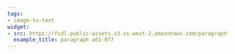 ```yaml
---
tags:
- image-to-text
widget:
- src: https://fsdl-public-assets.s3.us-west-2.amazonaws.com/paragraphs/a01-077.png
  example_title: paragraph a01-077
---
```

